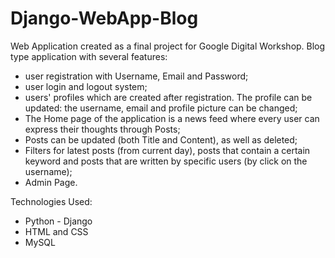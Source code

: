# Django-WebApp-Blog

Web Application created as a final project for Google Digital Workshop.
Blog type application with several features:
- user registration with Username, Email and Password;
- user login and logout system;
- users' profiles which are created after registration. The profile can be updated: the username, email and profile picture can be changed;
- The Home page of the application is a news feed where every user can express their thoughts through Posts;
- Posts can be updated (both Title and Content), as well as deleted;
- Filters for latest posts (from current day), posts that contain a certain keyword and posts that are written by specific users (by click on the username);
- Admin Page.

Technologies Used: 
- Python - Django
- HTML and CSS
- MySQL
